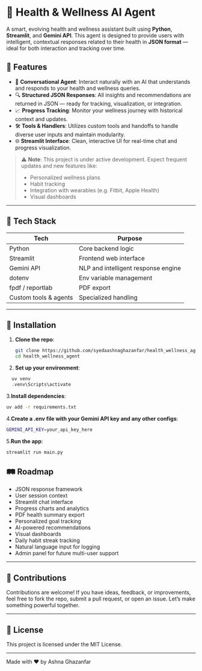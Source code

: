 # 🧠 Health & Wellness AI Agent

A smart, evolving health and wellness assistant built using **Python**, **Streamlit**, and **Gemini API**. This agent is designed to provide users with intelligent, contextual responses related to their health in **JSON format** — ideal for both interaction and tracking over time.

## 🚀 Features

- 🤖 **Conversational Agent**: Interact naturally with an AI that understands and responds to your health and wellness queries.
- 🔍 **Structured JSON Responses**: All insights and recommendations are returned in JSON — ready for tracking, visualization, or integration.
- 📈 **Progress Tracking**: Monitor your wellness journey with historical context and updates.
- 🛠️ **Tools & Handlers**: Utilizes custom tools and handoffs to handle diverse user inputs and maintain modularity.
- 🌐 **Streamlit Interface**: Clean, interactive UI for real-time chat and progress visualization.

> ⚠️ **Note**: This project is under active development. Expect frequent updates and new features like:
> - Personalized wellness plans
> - Habit tracking
> - Integration with wearables (e.g. Fitbit, Apple Health)
> - Visual dashboards

---

## 🧰 Tech Stack

| Tech       | Purpose                              |
|------------|--------------------------------------|
| Python     | Core backend logic                   |
| Streamlit  | Frontend web interface               |
| Gemini API | NLP and intelligent response engine  |
| dotenv     | Env variable management              |
| fpdf / reportlab | PDF export       |
| Custom tools & agents | Specialized handling      |

---

## 🔧 Installation

1. **Clone the repo**:
   ```bash
   git clone https://github.com/syedaashnaghazanfar/health_wellness_agent.git
   cd health_wellness_agent
   ```
2. **Set up your environment**:
 ```bash
   uv venv
   .venv\Scripts\activate
   ```
3.**Install dependencies**:
```bash
uv add -r requirements.txt
```
4.**Create a .env file with your Gemini API key and any other configs**:
```bash
GEMINI_API_KEY=your_api_key_here
```
5.**Run the app**:
```bash
streamlit run main.py
```
## 🛤️ Roadmap

- JSON response framework  
- User session context  
- Streamlit chat interface  
- Progress charts and analytics  
- PDF health summary export  
- Personalized goal tracking  
- AI-powered recommendations    
- Visual dashboards  
- Daily habit streak tracking  
- Natural language input for logging  
- Admin panel for future multi-user support  

---

## 🙌 Contributions

Contributions are welcome! If you have ideas, feedback, or improvements, feel free to fork the repo, submit a pull request, or open an issue. Let’s make something powerful together.

---

## 🧬 License

This project is licensed under the MIT License.

---

Made with ❤️ by Ashna Ghazanfar

   
